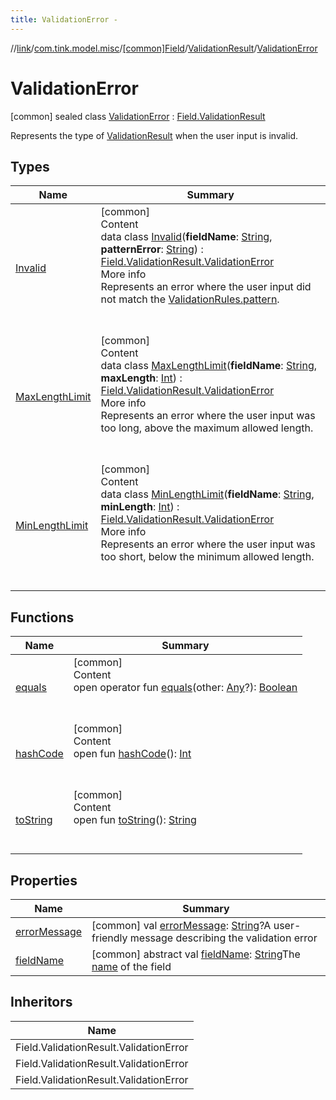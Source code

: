 ```yaml
---
title: ValidationError -
---
```

//[link](../../../../index.md)/[com.tink.model.misc](../../../index.md)/[[common]Field](../../index.md)/[ValidationResult](../index.md)/[ValidationError](index.md)



# ValidationError  
 [common] sealed class [ValidationError](index.md) : [Field.ValidationResult](../index.md)

Represents the type of [ValidationResult](../index.md) when the user input is invalid.

   


## Types  
  
|  Name|  Summary| 
|---|---|
| <a name="com.tink.model.misc/Field.ValidationResult.ValidationError.Invalid///PointingToDeclaration/"></a>[Invalid](-invalid/index.md)| <a name="com.tink.model.misc/Field.ValidationResult.ValidationError.Invalid///PointingToDeclaration/"></a>[common]  <br>Content  <br>data class [Invalid](-invalid/index.md)(**fieldName**: [String](https://kotlinlang.org/api/latest/jvm/stdlib/kotlin/-string/index.html), **patternError**: [String](https://kotlinlang.org/api/latest/jvm/stdlib/kotlin/-string/index.html)) : [Field.ValidationResult.ValidationError](index.md)  <br>More info  <br>Represents an error where the user input did not match the [ValidationRules.pattern](../../-validation-rules/pattern.md).  <br><br><br>
| <a name="com.tink.model.misc/Field.ValidationResult.ValidationError.MaxLengthLimit///PointingToDeclaration/"></a>[MaxLengthLimit](-max-length-limit/index.md)| <a name="com.tink.model.misc/Field.ValidationResult.ValidationError.MaxLengthLimit///PointingToDeclaration/"></a>[common]  <br>Content  <br>data class [MaxLengthLimit](-max-length-limit/index.md)(**fieldName**: [String](https://kotlinlang.org/api/latest/jvm/stdlib/kotlin/-string/index.html), **maxLength**: [Int](https://kotlinlang.org/api/latest/jvm/stdlib/kotlin/-int/index.html)) : [Field.ValidationResult.ValidationError](index.md)  <br>More info  <br>Represents an error where the user input was too long, above the maximum allowed length.  <br><br><br>
| <a name="com.tink.model.misc/Field.ValidationResult.ValidationError.MinLengthLimit///PointingToDeclaration/"></a>[MinLengthLimit](-min-length-limit/index.md)| <a name="com.tink.model.misc/Field.ValidationResult.ValidationError.MinLengthLimit///PointingToDeclaration/"></a>[common]  <br>Content  <br>data class [MinLengthLimit](-min-length-limit/index.md)(**fieldName**: [String](https://kotlinlang.org/api/latest/jvm/stdlib/kotlin/-string/index.html), **minLength**: [Int](https://kotlinlang.org/api/latest/jvm/stdlib/kotlin/-int/index.html)) : [Field.ValidationResult.ValidationError](index.md)  <br>More info  <br>Represents an error where the user input was too short, below the minimum allowed length.  <br><br><br>


## Functions  
  
|  Name|  Summary| 
|---|---|
| <a name="kotlin/Any/equals/#kotlin.Any?/PointingToDeclaration/"></a>[equals](../../../../com.tink.service.user/[common]-user-profile-service-impl/index.md#%5Bkotlin%2FAny%2Fequals%2F%23kotlin.Any%3F%2FPointingToDeclaration%2F%5D%2FFunctions%2F1647702525)| <a name="kotlin/Any/equals/#kotlin.Any?/PointingToDeclaration/"></a>[common]  <br>Content  <br>open operator fun [equals](../../../../com.tink.service.user/[common]-user-profile-service-impl/index.md#%5Bkotlin%2FAny%2Fequals%2F%23kotlin.Any%3F%2FPointingToDeclaration%2F%5D%2FFunctions%2F1647702525)(other: [Any](https://kotlinlang.org/api/latest/jvm/stdlib/kotlin/-any/index.html)?): [Boolean](https://kotlinlang.org/api/latest/jvm/stdlib/kotlin/-boolean/index.html)  <br><br><br>
| <a name="kotlin/Any/hashCode/#/PointingToDeclaration/"></a>[hashCode](../../../../com.tink.service.user/[common]-user-profile-service-impl/index.md#%5Bkotlin%2FAny%2FhashCode%2F%23%2FPointingToDeclaration%2F%5D%2FFunctions%2F1647702525)| <a name="kotlin/Any/hashCode/#/PointingToDeclaration/"></a>[common]  <br>Content  <br>open fun [hashCode](../../../../com.tink.service.user/[common]-user-profile-service-impl/index.md#%5Bkotlin%2FAny%2FhashCode%2F%23%2FPointingToDeclaration%2F%5D%2FFunctions%2F1647702525)(): [Int](https://kotlinlang.org/api/latest/jvm/stdlib/kotlin/-int/index.html)  <br><br><br>
| <a name="kotlin/Any/toString/#/PointingToDeclaration/"></a>[toString](../../../../com.tink.service.user/[common]-user-profile-service-impl/index.md#%5Bkotlin%2FAny%2FtoString%2F%23%2FPointingToDeclaration%2F%5D%2FFunctions%2F1647702525)| <a name="kotlin/Any/toString/#/PointingToDeclaration/"></a>[common]  <br>Content  <br>open fun [toString](../../../../com.tink.service.user/[common]-user-profile-service-impl/index.md#%5Bkotlin%2FAny%2FtoString%2F%23%2FPointingToDeclaration%2F%5D%2FFunctions%2F1647702525)(): [String](https://kotlinlang.org/api/latest/jvm/stdlib/kotlin/-string/index.html)  <br><br><br>


## Properties  
  
|  Name|  Summary| 
|---|---|
| <a name="com.tink.model.misc/Field.ValidationResult.ValidationError/errorMessage/#/PointingToDeclaration/"></a>[errorMessage](error-message.md)| <a name="com.tink.model.misc/Field.ValidationResult.ValidationError/errorMessage/#/PointingToDeclaration/"></a> [common] val [errorMessage](error-message.md): [String](https://kotlinlang.org/api/latest/jvm/stdlib/kotlin/-string/index.html)?A user-friendly message describing the validation error   <br>
| <a name="com.tink.model.misc/Field.ValidationResult.ValidationError/fieldName/#/PointingToDeclaration/"></a>[fieldName](field-name.md)| <a name="com.tink.model.misc/Field.ValidationResult.ValidationError/fieldName/#/PointingToDeclaration/"></a> [common] abstract val [fieldName](field-name.md): [String](https://kotlinlang.org/api/latest/jvm/stdlib/kotlin/-string/index.html)The [name](../../name.md) of the field   <br>


## Inheritors  
  
|  Name| 
|---|
| <a name="com.tink.model.misc/Field.ValidationResult.ValidationError.MinLengthLimit///PointingToDeclaration/"></a>Field.ValidationResult.ValidationError
| <a name="com.tink.model.misc/Field.ValidationResult.ValidationError.MaxLengthLimit///PointingToDeclaration/"></a>Field.ValidationResult.ValidationError
| <a name="com.tink.model.misc/Field.ValidationResult.ValidationError.Invalid///PointingToDeclaration/"></a>Field.ValidationResult.ValidationError

